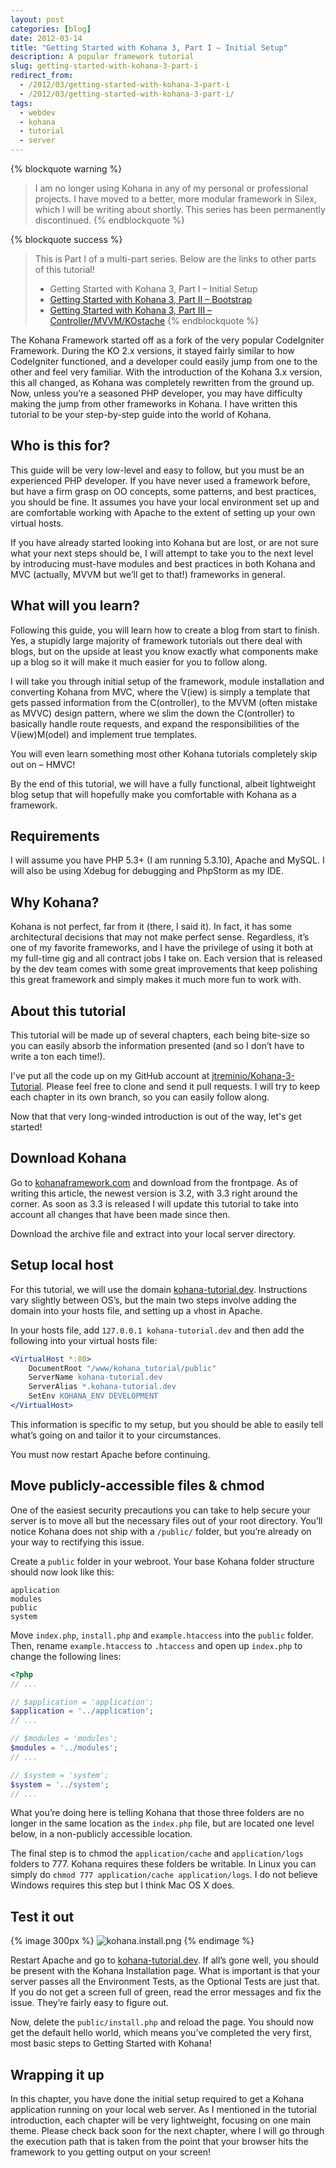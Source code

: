 ```yaml
---
layout: post
categories: [blog]
date: 2012-03-14
title: "Getting Started with Kohana 3, Part I – Initial Setup"
description: A popular framework tutorial
slug: getting-started-with-kohana-3-part-i
redirect_from:
  - /2012/03/getting-started-with-kohana-3-part-i
  - /2012/03/getting-started-with-kohana-3-part-i/
tags:
  - webdev
  - kohana
  - tutorial
  - server
---
```


{% blockquote warning %}
> I am no longer using Kohana in any of my personal or professional
> projects. I have moved to a better, more modular framework in Silex, which I will
> be writing about shortly. This series has been permanently discontinued.
{% endblockquote %}

{% blockquote success %}
> This is Part I of a multi-part series. Below are the links to other parts of this tutorial!
> * Getting Started with Kohana 3, Part I – Initial Setup
> * [Getting Started with Kohana 3, Part II – Bootstrap](2012-03-23-getting-started-with-kohana-3-part-ii-bootstrap.md)
> * [Getting Started with Kohana 3, Part III – Controller/MVVM/KOstache](2012-04-08-getting-started-with-kohana-3-part-iii-controller-mvvm-kostache.md)
{% endblockquote %}

The Kohana Framework started off as a fork of the very popular CodeIgniter Framework.
During the KO 2.x versions, it stayed fairly similar to how CodeIgniter functioned, and
a developer could easily jump from one to the other and feel very familiar. With the
introduction of the Kohana 3.x version, this all changed, as Kohana was completely
rewritten from the ground up. Now, unless you’re a seasoned PHP developer, you may
have difficulty making the jump from other frameworks in Kohana. I have written this
tutorial to be your step-by-step guide into the world of Kohana.

## Who is this for?

This guide will be very low-level and easy to follow, but you must be an experienced
PHP developer. If you have never used a framework before, but have a firm grasp on OO
concepts, some patterns, and best practices, you should be fine. It assumes you have
your local environment set up and are comfortable working with Apache to the extent
of setting up your own virtual hosts.

If you have already started looking into Kohana but are lost, or are not sure what
your next steps should be, I will attempt to take you to the next level by introducing
must-have modules and best practices in both Kohana and MVC (actually, MVVM but we’ll
get to that!) frameworks in general.

## What will you learn?

Following this guide, you will learn how to create a blog from start to finish. Yes,
a stupidly large majority of framework tutorials out there deal with blogs, but on
the upside at least you know exactly what components make up a blog so it will make
it much easier for you to follow along.

I will take you through initial setup of the framework, module installation and
converting Kohana from MVC, where the V(iew) is simply a template that gets passed
information from the C(ontroller), to the MVVM (often mistake as MVVC) design
pattern, where we slim the down the C(ontroller) to basically handle route
requests, and expand the responsibilities of the V(iew)M(odel) and implement
true templates.

You will even learn something most other Kohana tutorials completely skip out on –
HMVC!

By the end of this tutorial, we will have a fully functional, albeit lightweight
blog setup that will hopefully make you comfortable with Kohana as a framework.

## Requirements

I will assume you have PHP 5.3+ (I am running 5.3.10), Apache and MySQL. I will
also be using Xdebug for debugging and PhpStorm as my IDE.

## Why Kohana?

Kohana is not perfect, far from it (there, I said it). In fact, it has some
architectural decisions that may not make perfect sense. Regardless, it’s one of
my favorite frameworks, and I have the privilege of using it both at my full-time
gig and all contract jobs I take on. Each version that is released by the dev team
comes with some great improvements that keep polishing this great framework and
simply makes it much more fun to work with.

## About this tutorial

This tutorial will be made up of several chapters, each being bite-size so you can
easily absorb the information presented (and so I don’t have to write a ton each
time!).

I've put all the code up on my GitHub account at
[jtreminio/Kohana-3-Tutorial](https://github.com/jtreminio/Kohana-3-Tutorial).
Please feel free to clone and send it pull requests. I will try to keep each chapter
in its own branch, so you can easily follow along.

Now that that very long-winded introduction is out of the way, let's get started!

## Download Kohana

Go to [kohanaframework.com](http://www.kohanaframework.com) and download from the
frontpage. As of writing this article, the newest version is 3.2, with 3.3 right
around the corner. As soon as 3.3 is released I will update this tutorial to take
into account all changes that have been made since then.

Download the archive file and extract into your local server directory.

## Setup local host

For this tutorial, we will use the domain
[kohana-tutorial.dev](http://kohana-tutorial.dev). Instructions vary slightly
between OS’s, but the main two steps involve adding the domain into your hosts
file, and setting up a vhost in Apache.

In your hosts file, add `127.0.0.1 kohana-tutorial.dev` and then add the following
into your virtual hosts file:

```apache
<VirtualHost *:80>
    DocumentRoot "/www/kohana_tutorial/public"
    ServerName kohana-tutorial.dev
    ServerAlias *.kohana-tutorial.dev
    SetEnv KOHANA_ENV DEVELOPMENT
</VirtualHost>
```

This information is specific to my setup, but you should be able to easily tell
what’s going on and tailor it to your circumstances.

You must now restart Apache before continuing.

## Move publicly-accessible files &amp; chmod

One of the easiest security precautions you can take to help secure your server is
to move all but the necessary files out of your root directory. You’ll notice
Kohana does not ship with a `/public/` folder, but you’re already on your way to
rectifying this issue.

Create a `public` folder in your webroot. Your base Kohana folder structure should
now look like this:

    application
    modules
    public
    system

Move `index.php`, `install.php` and `example.htaccess` into the `public` folder.
Then, rename `example.htaccess` to `.htaccess` and open up `index.php` to change
the following lines:

```php
<?php
// ...

// $application = 'application';
$application = '../application';
// ...

// $modules = 'modules';
$modules = '../modules';
// ...

// $system = 'system';
$system = '../system';
// ...
```

What you’re doing here is telling Kohana that those three folders are no longer
in the same location as the `index.php` file, but are located one level below,
in a non-publicly accessible location.

The final step is to chmod the `application/cache` and `application/logs` folders
to 777. Kohana requires these folders be writable. In Linux you can simply do
`chmod 777 application/cache application/logs`. I do not believe Windows requires this
step but I think Mac OS X does.

## Test it out

{% image 300px %}
![kohana.install.png](/static/post/2012-03-14-getting-started-with-kohana-3-part-i/kohana.install.png)
{% endimage %}

Restart Apache and go to [kohana-tutorial.dev](http://kohana-tutorial.dev). If
all’s gone well, you should be present with the Kohana Installation page. What is
important is that your server passes all the Environment Tests, as the Optional
Tests are just that. If you do not get a screen full of green, read the error
messages and fix the issue. They’re fairly easy to figure out.

Now, delete the `public/install.php` and reload the page. You should now get the
default hello world, which means you’ve completed the very first, most basic steps
to Getting Started with Kohana!

## Wrapping it up

In this chapter, you have done the initial setup required to get a Kohana
application running on your local web server. As I mentioned in the tutorial
introduction, each chapter will be very lightweight, focusing on one main theme.
Please check back soon for the next chapter, where I will go through the execution
path that is taken from the point that your browser hits the framework to you
getting output on your screen!
